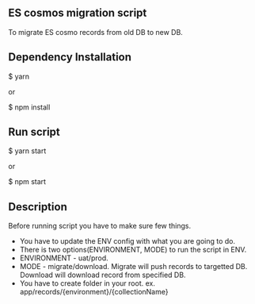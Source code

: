 ## ES cosmos migration script

To migrate ES cosmo records from old DB to new DB.

## Dependency Installation

$ yarn

or

$ npm install

## Run script

$ yarn start

or

$ npm start

## Description

Before running script you have to make sure few things.

- You have to update the ENV config with what you are going to do.
- There is two options(ENVIRONMENT, MODE) to run the script in ENV.
- ENVIRONMENT - uat/prod.
- MODE - migrate/download. Migrate will push records to targetted DB. Download will download record from specified DB.
- You have to create folder in your root. ex. app/records/{environment}/{collectionName}
